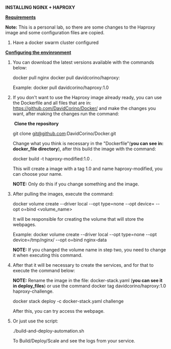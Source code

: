**INSTALLING NGINX + HAPROXY**

<u>**Requirements**</u>

**Note:** This is a personal lab, so there are some changes to the Haproxy image and some configuration files are copied.

1. Have a docker swarm cluster configured

**<u>Configuring the envinronment</u>**


1. You can download the latest versions available with the commands below:

   

   docker pull nginx
   docker pull davidcorino/haproxy: <version>

   

   Example: docker pull davidcorino/haproxy:1.0

   


2. If you don't want to use the Haproxy image already ready, you can use the Dockerfile and all files that are in: https://github.com/DavidCorino/Docker/ and make the changes you want, after making the changes run the command:

   

   ​		**Clone the repository**

   

   git clone git@github.com:DavidCorino/Docker.git

   

   Change what you think is necessary in the "Dockerfile"(**you can see in: docker_file directory**), after this build the image with the command:

   

   docker build -t haproxy-modified:1.0 .

   

   This will create a image with a tag 1.0 and name haproxy-modified, you can choose your name. 

   

   **NOTE:** Only do this if you change something and the image. 



3. After pulling the images, execute the command:

   

   docker volume create --driver local --opt type=none --opt device=<directory> --opt o=bind <volume_name>

   

   It will be responsible for creating the volume that will store the webpages.

   

   Example: docker volume create --driver local --opt type=none --opt device=/tmp/nginx/ --opt o=bind nginx-data

   

   **NOTE:** If you changed the volume name in step two, you need to change it when executing this command.

   


4. After that it will be necessary to create the services, and for that to execute the command below:

   

   **NOTE:** Rename the image in the file: docker-stack.yaml (**you can see it in deploy_files**) or use the command  docker tag davidcorino/haproxy:1.0 haproxy-challenge.

   

   docker stack deploy -c docker-stack.yaml challenge

   

   After this, you can try access the webpage.

5. Or just use the script:

   ./build-and-deploy-automation.sh

   To Build/Deploy/Scale and see the logs from your service. 
